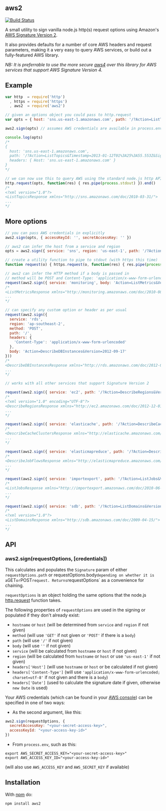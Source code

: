 aws2
----

[![Build Status](https://secure.travis-ci.org/mhart/aws2.png?branch=master)](http://travis-ci.org/mhart/aws2)

A small utility to sign vanilla node.js http(s) request options using Amazon's
[AWS Signature Version 2](http://docs.amazonwebservices.com/general/latest/gr/signature-version-2.html).

It also provides defaults for a number of core AWS headers and
request parameters, making it a very easy to query AWS services, or
build out a fully-featured AWS library.

*NB: It is preferrable to use the more secure
[aws4](https://github.com/mhart/aws4) over this library for AWS services
that support AWS Signature Version 4.*

Example
-------

```javascript
var http  = require('http')
  , https = require('https')
  , aws2  = require('aws2')

// given an options object you could pass to http.request
var opts = { host: 'sns.us-east-1.amazonaws.com', path: '/?Action=ListTopics' }

aws2.sign(opts) // assumes AWS credentials are available in process.env

console.log(opts)
/*
{
  host: 'sns.us-east-1.amazonaws.com',
  path: '/?Action=ListTopics&Timestamp=2013-01-12T01%3A25%3A55.553Z&SignatureVersion=2&SignatureMethod=HmacSHA256&AWSAccessKeyId=AKIAIHHJHZVAHCEWLG7A&Signature=LyWO%2B%2B%2BZ6x2i7LvQKcbX5HdiFs995kkyqmyTI5y6LCg%3D',
  headers: { Host: 'sns.us-east-1.amazonaws.com' }
}
*/

// we can now use this to query AWS using the standard node.js http API
http.request(opts, function(res) { res.pipe(process.stdout) }).end()
/*
<?xml version="1.0"?>
<ListTopicsResponse xmlns="http://sns.amazonaws.com/doc/2010-03-31/">
...
*/
```

More options
------------

```javascript
// you can pass AWS credentials in explicitly
aws2.sign(opts, { accessKeyId: '', secretAccessKey: '' })

// aws2 can infer the host from a service and region
opts = aws2.sign({ service: 'sns', region: 'us-east-1', path: '/?Action=ListTopics' })

// create a utility function to pipe to stdout (with https this time)
function request(o) { https.request(o, function(res) { res.pipe(process.stdout) }).end(o.body || '') }

// aws2 can infer the HTTP method if a body is passed in
// method will be POST and Content-Type: 'application/x-www-form-urlencoded; charset=utf-8'
request(aws2.sign({ service: 'monitoring', body: 'Action=ListMetrics&Version=2010-08-01' }))
/*
<ListMetricsResponse xmlns="http://monitoring.amazonaws.com/doc/2010-08-01/">
...
*/

// can specify any custom option or header as per usual
request(aws2.sign({
  service: 'rds',
  region: 'ap-southeast-2',
  method: 'POST',
  path: '/',
  headers: {
    'Content-Type': 'application/x-www-form-urlencoded'
  },
  body: 'Action=DescribeDBInstances&Version=2012-09-17'
}))
/*
<DescribeDBInstancesResponse xmlns="http://rds.amazonaws.com/doc/2012-09-17/">
...
*/

// works with all other services that support Signature Version 2

request(aws2.sign({ service: 'ec2', path: '/?Action=DescribeRegions&Version=2012-12-01' }))
/*
<?xml version="1.0" encoding="UTF-8"?>
<DescribeRegionsResponse xmlns="http://ec2.amazonaws.com/doc/2012-12-01/">
...
*/

request(aws2.sign({ service: 'elasticache', path: '/?Action=DescribeCacheClusters&Version=2012-11-15' }))
/*
<DescribeCacheClustersResponse xmlns="http://elasticache.amazonaws.com/doc/2012-11-15/">
...
*/

request(aws2.sign({ service: 'elasticmapreduce', path: '/?Action=DescribeJobFlows&Version=2009-03-31' }))
/*
<DescribeJobFlowsResponse xmlns="http://elasticmapreduce.amazonaws.com/doc/2009-03-31">
...
*/

request(aws2.sign({ service: 'importexport', path: '/?Action=ListJobs&Version=2010-06-01' }))
/*
<ListJobsResponse xmlns="http://importexport.amazonaws.com/doc/2010-06-01/">
...
*/

request(aws2.sign({ service: 'sdb', path: '/?Action=ListDomains&Version=2009-04-15' }))
/*
<?xml version="1.0"?>
<ListDomainsResponse xmlns="http://sdb.amazonaws.com/doc/2009-04-15/">
...
*/
```

API
---

### aws2.sign(requestOptions, [credentials])

This calculates and populates the `Signature` param of either
`requestOptions.path` or requestOptions.body` depending on whether it is
a `GET` or `POST` request. Returns `requestOptions` as a convenience for
chaining.

`requestOptions` is an object holding the same options that the node.js
[http.request](http://nodejs.org/docs/latest/api/http.html#http_http_request_options_callback)
function takes.

The following properties of `requestOptions` are used in the signing or
populated if they don't already exist:

- `hostname` or `host` (will be determined from `service` and `region` if not given)
- `method` (will use `'GET'` if not given or `'POST'` if there is a `body`)
- `path` (will use `'/'` if not given)
- `body` (will use `''` if not given)
- `service` (will be calculated from `hostname` or `host` if not given)
- `region` (will be calculated from `hostname` or `host` or use `'us-east-1'` if not given)
- `headers['Host']` (will use `hostname` or `host` or be calculated if not given)
- `headers['Content-Type']` (will use `'application/x-www-form-urlencoded; charset=utf-8'`
  if not given and there is a `body`)
- `headers['Date']` (used to calculate the signature date if given, otherwise `new Date` is used)

Your AWS credentials (which can be found in your
[AWS console](https://portal.aws.amazon.com/gp/aws/securityCredentials))
can be specified in one of two ways:

- As the second argument, like this:

```javascript
aws2.sign(requestOptions, {
  secretAccessKey: "<your-secret-access-key>",
  accessKeyId: "<your-access-key-id>"
})
```

- From `process.env`, such as this:

```
export AWS_SECRET_ACCESS_KEY="<your-secret-access-key>"
export AWS_ACCESS_KEY_ID="<your-access-key-id>"
```

(will also use `AWS_ACCESS_KEY` and `AWS_SECRET_KEY` if available)

Installation
------------

With [npm](http://npmjs.org/) do:

```
npm install aws2
```

